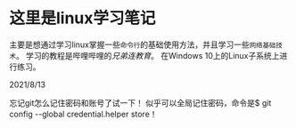 # 这里是linux学习笔记
主要是想通过学习linux掌握一些`命令行`的基础使用方法，并且学习一些`网络基础技术`。
学习的教程是哔哩哔哩的*兄弟连教育*。
在Windows 10上的Linux子系统上进行练习。


2021/8/13

忘记git怎么记住密码和账号了试一下！
似乎可以全局记住密码，命令是$ git config --global credential.helper store！

